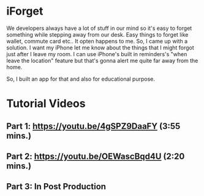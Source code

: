 # iForget

We developers always have a lot of stuff in our mind so it's easy to forget something while stepping away from our desk. Easy things to forget like wallet, commute card etc.. It opten happens to me. So, I came up with a solution. I want my iPhone let me know about the things that I might forgot just after I leave my room. I can use iPhone's built in reminders's "when leave the location" feature but that's gonna alert me quite far away from the home. 

So, I built an app for that and also for educational purpose.

# Tutorial Videos

## Part 1: https://youtu.be/4gSPZ9DaaFY (3:55 mins.)
## Part 2: https://youtu.be/OEWascBqd4U (2:20 mins.)
## Part 3: In Post Production
